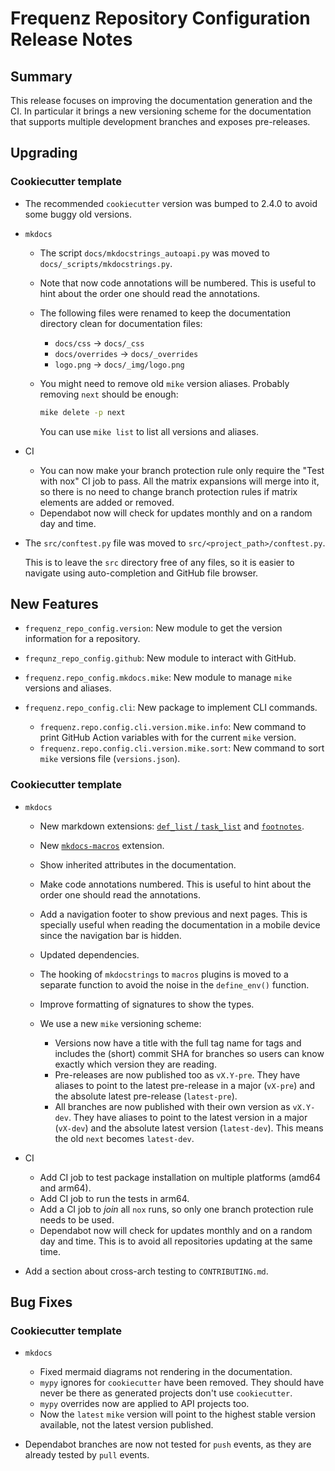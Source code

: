 # Frequenz Repository Configuration Release Notes

## Summary

This release focuses on improving the documentation generation and the CI. In particular it brings a new versioning scheme for the documentation that supports multiple development branches and exposes pre-releases.

## Upgrading

### Cookiecutter template

- The recommended `cookiecutter` version was bumped to 2.4.0 to avoid some buggy old versions.

- `mkdocs`

  - The script `docs/mkdocstrings_autoapi.py` was moved to `docs/_scripts/mkdocstrings.py`.
  - Note that now code annotations will be numbered. This is useful to hint about the order one should read the annotations.
  - The following files were renamed to keep the documentation directory clean for documentation files:

    - `docs/css` -> `docs/_css`
    - `docs/overrides` -> `docs/_overrides`
    - `logo.png` -> `docs/_img/logo.png`

  - You might need to remove old `mike` version aliases. Probably removing `next` should be enough:

    ```bash
    mike delete -p next
    ```

    You can use `mike list` to list all versions and aliases.

- CI

  - You can now make your branch protection rule only require the "Test with nox" CI job to pass. All the matrix expansions will merge into it, so there is no need to change branch protection rules if matrix elements are added or removed.
  - Dependabot now will check for updates monthly and on a random day and time.

- The `src/conftest.py` file was moved to `src/<project_path>/conftest.py`.

  This is to leave the `src` directory free of any files, so it is easier to navigate using auto-completion and GitHub file browser.

## New Features

- `frequenz_repo_config.version`: New module to get the version information for a repository.
- `frequnz_repo_config.github`: New module to interact with GitHub.
- `frequenz.repo_config.mkdocs.mike`: New module to manage `mike` versions and aliases.
- `frequenz.repo_config.cli`: New package to implement CLI commands.

  - `frequenz.repo.config.cli.version.mike.info`: New command to print GitHub Action variables with for the current `mike` version.
  - `frequenz.repo.config.cli.version.mike.sort`: New command to sort `mike` versions file (`versions.json`).

### Cookiecutter template

- `mkdocs`

  - New markdown extensions: [`def_list` / `task_list`](https://squidfunk.github.io/mkdocs-material/reference/lists/) and [`footnotes`](https://squidfunk.github.io/mkdocs-material/reference/footnotes/).
  - New [`mkdocs-macros`](https://mkdocs-macros-plugin.readthedocs.io/en/latest/) extension.
  - Show inherited attributes in the documentation.
  - Make code annotations numbered. This is useful to hint about the order one should read the annotations.
  - Add a navigation footer to show previous and next pages. This is specially useful when reading the documentation in a mobile device since the navigation bar is hidden.
  - Updated dependencies.
  - The hooking of `mkdocstrings` to `macros` plugins is moved to a separate function to avoid the noise in the `define_env()` function.
  - Improve formatting of signatures to show the types.
  - We use a new `mike` versioning scheme:

    - Versions now have a title with the full tag name for tags and includes the (short) commit SHA for branches so users can know exactly which version they are reading.
    - Pre-releases are now published too as `vX.Y-pre`. They have aliases to point to the latest pre-release in a major (`vX-pre`) and the absolute latest pre-release (`latest-pre`).
    - All branches are now published with their own version as `vX.Y-dev`. They have aliases to point to the latest version in a major (`vX-dev`) and the absolute latest version (`latest-dev`). This means the old `next` becomes `latest-dev`.

- CI

  - Add CI job to test package installation on multiple platforms (amd64 and arm64).
  - Add CI job to run the tests in arm64.
  - Add a CI job to *join* all `nox` runs, so only one branch protection rule needs to be used.
  - Dependabot now will check for updates monthly and on a random day and time. This is to avoid all repositories updating at the same time.

- Add a section about cross-arch testing to `CONTRIBUTING.md`.

## Bug Fixes

### Cookiecutter template

- `mkdocs`

  - Fixed mermaid diagrams not rendering in the documentation.
  - `mypy` ignores for `cookiecutter` have been removed. They should have never be there as generated projects don't use `cookiecutter`.
  - `mypy` overrides now are applied to API projects too.
  - Now the `latest` `mike` version will point to the highest stable version available, not the latest version published.

- Dependabot branches are now not tested for `push` events, as they are already tested by `pull` events.
